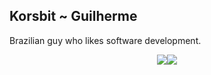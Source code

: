 <h2 align="left">Korsbit ~ Guilherme</h2>

<div align="left">
<p>Brazilian guy who likes software development.</p>
</div>


<!-- <div>
	![Korsbits github stats](https://github-readme-stats.vercel.app/api?username=korsbit&show_icons=true&theme=radical)
</div>
<div>
	![Top-Languages](https://github-readme-stats.vercel.app/api/top-langs/?username=korsbit&hide_progress=true&theme=radical)
</div> -->


<div align="center" style="display: flex; align-items: center; justify-content: center;">
	<img src="https://github-readme-stats.vercel.app/api?username=korsbit&show_icons=true&theme=tokyonight"/>
	<img src="https://github-readme-stats.vercel.app/api/top-langs/?username=korsbit&hide_progress=true&theme=tokyonight"/>
</div>
